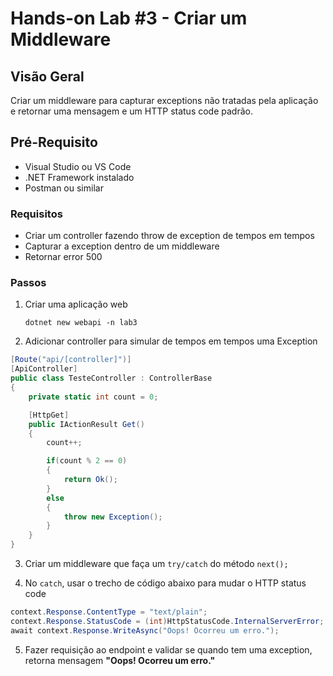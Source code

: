 # Hands-on Lab #3 - Criar um Middleware

## Visão Geral
Criar um middleware para capturar exceptions não tratadas pela aplicação e retornar uma mensagem e um HTTP status code padrão.

## Pré-Requisito
- Visual Studio ou VS Code
- .NET Framework instalado
- Postman ou similar

### Requisitos

- Criar um controller fazendo throw de exception de tempos em tempos 
- Capturar a exception dentro de um middleware
- Retornar error 500

### Passos

1. Criar uma aplicação web
    ```
    dotnet new webapi -n lab3
    ```

2. Adicionar controller para simular de tempos em tempos uma Exception
```csharp
[Route("api/[controller]")]
[ApiController]
public class TesteController : ControllerBase
{
    private static int count = 0;

    [HttpGet]
    public IActionResult Get()
    {
        count++;

        if(count % 2 == 0)
        {
            return Ok();
        }
        else 
        {
            throw new Exception();
        }
    }
}
```

3. Criar um middleware que faça um `try/catch` do método `next();`

4. No `catch`, usar o trecho de código abaixo para mudar o HTTP status code
```csharp
context.Response.ContentType = "text/plain";
context.Response.StatusCode = (int)HttpStatusCode.InternalServerError;
await context.Response.WriteAsync("Oops! Ocorreu um erro.");
```

5. Fazer requisição ao endpoint e validar se quando tem uma exception, retorna mensagem **"Oops! Ocorreu um erro."**